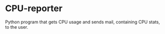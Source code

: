 # CPU-reporter
Python program that gets CPU usage and sends mail, containing CPU stats, to the user.
